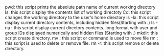 pwd: this script prints the absolute path name of current working directory
ls: this script display the contents list of working directoty
Cd: this script changes the working directory to the user's home directory
ls -la: this script display current directory contents, including hidden files(Starting with .)
ls -na : this script display current directory contents. long format with user and group IDs displayed numerically and hidden files (Starting with .)
mkdir:  this script create directory.
mv : this script or command is used to move file
rm : this script is used to delete or remove file.
rm -r: this script remove or delete directory.